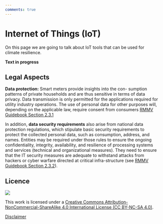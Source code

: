 ```yaml
---
comments: true
---
```


# Internet of Things (IoT)

On this page we are going to talk about IoT tools that can be used for climate resilience.

**Text in progress**

## Legal Aspects

  **Data protection:** Smart meters provide insights into the con-
  sumption patterns of private households and are thus sensitive in
  terms of data privacy. Data transmission is only permitted for the
  applications required for utility industry operations. The use of
  personal data for other purposes will, depending on the applicable
  law, require consent from consumers [RMMV Guidebook Section 2.3.1](https://www.kfw-entwicklungsbank.de/Service/Publications-Videos/Publications-by-topic/Digitalisation/RMMV-Guidebook/)

 
  In addition, **data security requirements** also arise from national
  data protection regulations, which stipulate basic security
  requirements to protect the collected personal data, such as
  consumption, address, and names. Entities may be required under those
  rules to ensure the ongoing confidentiality, integrity, availability,
  and resilience of processing systems and services (technical and
  organizational measures). They need to ensure that the IT security
  measures are adequate to withstand attacks from hackers or cyber
  warfare directed at critical infra-structure (see [RMMV Guidebook Section 2.3.2](https://www.kfw-entwicklungsbank.de/Service/Publications-Videos/Publications-by-topic/Digitalisation/RMMV-Guidebook/)).

## Licence
![](https://i.creativecommons.org/l/by-nc-sa/4.0/88x31.png)

This work is licensed under a [Creative Commons Attribution-NonCommercial-ShareAlike 4.0 International License (CC BY-NC-SA 4.0)](https://creativecommons.org/licenses/by-nc-sa/4.0/).

[Disclaimer](disclaimer.md)
